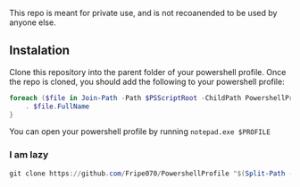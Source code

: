 This repo is meant for private use, and is not recoanended to be used by anyone else.

## Instalation
Clone this repository into the parent folder of your powershell profile.
Once the repo is cloned, you should add the following to your powershell profile:
```ps1
foreach ($file in Join-Path -Path $PSScriptRoot -ChildPath PowershellProfile\ | Get-ChildItem -Filter *.ps1) {
    . $file.FullName
}
```
You can open your powershell profile by running `notepad.exe $PROFILE`

### I am lazy
```ps1
git clone https://github.com/Fripe070/PowershellProfile "$(Split-Path -parent $profile | Join-Path -ChildPath FripePowershellProfile\)" && Add-Content -Path $PROFILE -Value "`nforeach (`$file in Join-Path -Path `$PSScriptRoot -ChildPath FripePowershellProfile\ | Get-ChildItem -Filter *.ps1) {`n    . `$file.FullName`n}"
```


 
